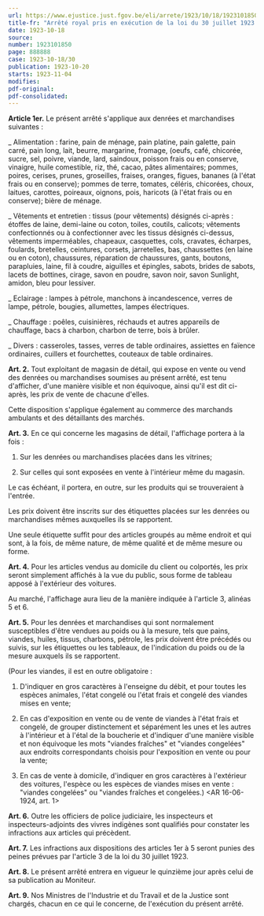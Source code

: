```yaml
---
url: https://www.ejustice.just.fgov.be/eli/arrete/1923/10/18/1923101850/justel
title-fr: "Arrêté royal pris en exécution de la loi du 30 juillet 1923 concernant l'affichage des marchandises et denrées de première nécessité."
date: 1923-10-18
source:
number: 1923101850
page: 888888
case: 1923-10-18/30
publication: 1923-10-20
starts: 1923-11-04
modifies:
pdf-original:
pdf-consolidated:
---
```


**Article 1er.** Le présent arrêté s'applique aux denrées et marchandises suivantes :

_ Alimentation : farine, pain de ménage, pain platine, pain galette, pain carré, pain long, lait, beurre, margarine, fromage, (oeufs, café, chicorée, sucre, sel, poivre, viande, lard, saindoux, poisson frais ou en conserve, vinaigre, huile comestible, riz, thé, cacao, pâtes alimentaires; pommes, poires, cerises, prunes, groseilles, fraises, oranges, figues, bananes (à l'état frais ou en conserve); pommes de terre, tomates, céléris, chicorées, choux, laitues, carottes, poireaux, oignons, pois, haricots (à l'état frais ou en conserve); bière de ménage.

_ Vêtements et entretien : tissus (pour vêtements) désignés ci-après : étoffes de laine, demi-laine ou coton, toiles, coutils, calicots; vêtements confectionnés ou à confectionner avec les tissus désignés ci-dessus, vêtements imperméables, chapeaux, casquettes, cols, cravates, écharpes, foulards, bretelles, ceintures, corsets, jarretelles, bas, chaussettes (en laine ou en coton), chaussures, réparation de chaussures, gants, boutons, parapluies, laine, fil à coudre, aiguilles et épingles, sabots, brides de sabots, lacets de bottines, cirage, savon en poudre, savon noir, savon Sunlight, amidon, bleu pour lessiver.

_ Eclairage : lampes à pétrole, manchons à incandescence, verres de lampe, pétrole, bougies, allumettes, lampes électriques.

_ Chauffage : poêles, cuisinières, réchauds et autres appareils de chauffage, bacs à charbon, charbon de terre, bois à brûler.

_ Divers : casseroles, tasses, verres de table ordinaires, assiettes en faïence ordinaires, cuillers et fourchettes, couteaux de table ordinaires.

**Art. 2.** Tout exploitant de magasin de détail, qui expose en vente ou vend des denrées ou marchandises soumises au présent arrêté, est tenu d'afficher, d'une manière visible et non équivoque, ainsi qu'il est dit ci-après, les prix de vente de chacune d'elles.

Cette disposition s'applique également au commerce des marchands ambulants et des détaillants des marchés.

**Art. 3.** En ce qui concerne les magasins de détail, l'affichage portera à la fois :

1. Sur les denrées ou marchandises placées dans les vitrines;

2. Sur celles qui sont exposées en vente à l'intérieur même du magasin.

Le cas échéant, il portera, en outre, sur les produits qui se trouveraient à l'entrée.

Les prix doivent être inscrits sur des étiquettes placées sur les denrées ou marchandises mêmes auxquelles ils se rapportent.

Une seule étiquette suffit pour des articles groupés au même endroit et qui sont, à la fois, de même nature, de même qualité et de même mesure ou forme.

**Art. 4.** Pour les articles vendus au domicile du client ou colportés, les prix seront simplement affichés à la vue du public, sous forme de tableau apposé à l'extérieur des voitures.

Au marché, l'affichage aura lieu de la manière indiquée à l'article 3, alinéas 5 et 6.

**Art. 5.** Pour les denrées et marchandises qui sont normalement susceptibles d'être vendues au poids ou à la mesure, tels que pains, viandes, huiles, tissus, charbons, pétrole, les prix doivent être précédés ou suivis, sur les étiquettes ou les tableaux, de l'indication du poids ou de la mesure auxquels ils se rapportent.

(Pour les viandes, il est en outre obligatoire :

1. D'indiquer en gros caractères à l'enseigne du débit, et pour toutes les espèces animales, l'état congelé ou l'état frais et congelé des viandes mises en vente;

2. En cas d'exposition en vente ou de vente de viandes à l'état frais et congelé, de grouper distinctement et séparément les unes et les autres à l'intérieur et à l'étal de la boucherie et d'indiquer d'une manière visible et non équivoque les mots "viandes fraîches" et "viandes congelées" aux endroits correspondants choisis pour l'exposition en vente ou pour la vente;

3. En cas de vente à domicile, d'indiquer en gros caractères à l'extérieur des voitures, l'espèce ou les espèces de viandes mises en vente : "viandes congelées" ou "viandes fraîches et congelées.) <AR 16-06-1924, art. 1>

**Art. 6.** Outre les officiers de police judiciaire, les inspecteurs et inspecteurs-adjoints des vivres indigènes sont qualifiés pour constater les infractions aux articles qui précèdent.

**Art. 7.** Les infractions aux dispositions des articles 1er à 5 seront punies des peines prévues par l'article 3 de la loi du 30 juillet 1923.

**Art. 8.** Le présent arrêté entrera en vigueur le quinzième jour après celui de sa publication au Moniteur.

**Art. 9.** Nos Ministres de l'Industrie et du Travail et de la Justice sont chargés, chacun en ce qui le concerne, de l'exécution du présent arrêté.
